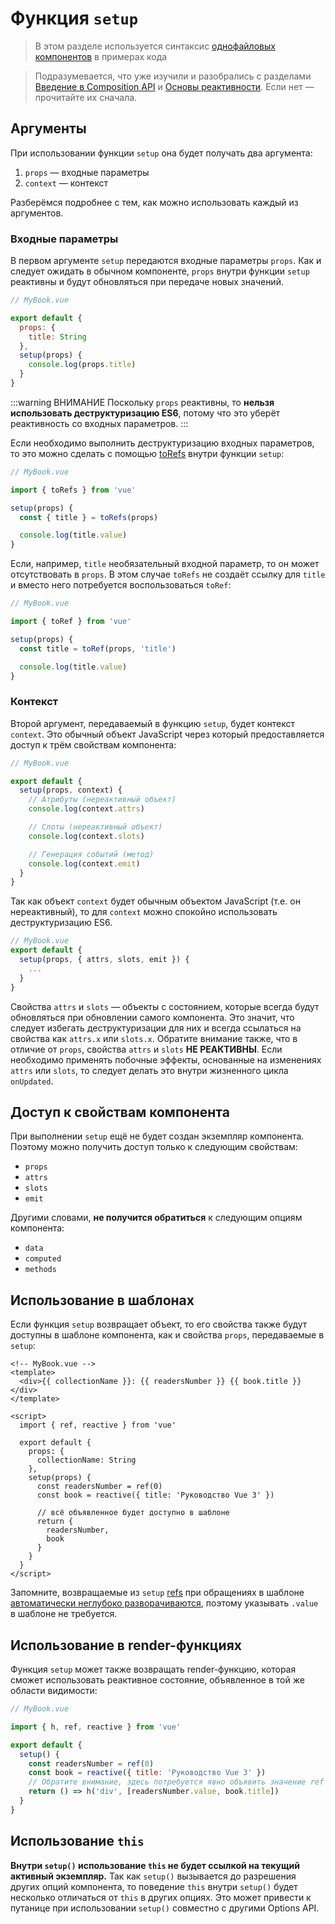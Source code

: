 # Функция `setup`

> В этом разделе используется синтаксис [однофайловых компонентов](single-file-component.md) в примерах кода

> Подразумевается, что уже изучили и разобрались с разделами [Введение в Composition API](composition-api-introduction.md) и [Основы реактивности](reactivity-fundamentals.md). Если нет — прочитайте их сначала.

## Аргументы

При использовании функции `setup` она будет получать два аргумента:

1. `props` — входные параметры
2. `context` — контекст

Разберёмся подробнее с тем, как можно использовать каждый из аргументов.

### Входные параметры

В первом аргументе `setup` передаются входные параметры `props`. Как и следует ожидать в обычном компоненте, `props` внутри функции `setup` реактивны и будут обновляться при передаче новых значений.

```js
// MyBook.vue

export default {
  props: {
    title: String
  },
  setup(props) {
    console.log(props.title)
  }
}
```

:::warning ВНИМАНИЕ
Поскольку `props` реактивны, то **нельзя использовать деструктуризацию ES6**, потому что это уберёт реактивность со входных параметров.
:::

Если необходимо выполнить деструктуризацию входных параметров, то это можно сделать с помощью [toRefs](reactivity-fundamentals.md#деструктурирование-реактивного-состояния) внутри функции `setup`:

```js
// MyBook.vue

import { toRefs } from 'vue'

setup(props) {
  const { title } = toRefs(props)

  console.log(title.value)
}
```

Если, например, `title` необязательный входной параметр, то он может отсутствовать в `props`. В этом случае `toRefs` не создаёт ссылку для `title` и вместо него потребуется воспользоваться `toRef`:

```js
// MyBook.vue

import { toRef } from 'vue'

setup(props) {
  const title = toRef(props, 'title')

  console.log(title.value)
}
```

### Контекст

Второй аргумент, передаваемый в функцию `setup`, будет контекст `context`. Это обычный объект JavaScript через который предоставляется доступ к трём свойствам компонента:

```js
// MyBook.vue

export default {
  setup(props, context) {
    // Атрибуты (нереактивный объект)
    console.log(context.attrs)

    // Слоты (нереактивный объект)
    console.log(context.slots)

    // Генерация событий (метод)
    console.log(context.emit)
  }
}
```

Так как объект `context` будет обычным объектом JavaScript (т.е. он нереактивный), то для `context` можно спокойно использовать деструктуризацию ES6.

```js
// MyBook.vue
export default {
  setup(props, { attrs, slots, emit }) {
    ...
  }
}
```

Свойства `attrs` и `slots` — объекты с состоянием, которые всегда будут обновляться при обновлении самого компонента. Это значит, что следует избегать деструктуризации для них и всегда ссылаться на свойства как `attrs.x` или `slots.x`. Обратите внимание также, что в отличие от `props`, свойства `attrs` и `slots` **НЕ РЕАКТИВНЫ**. Если необходимо применять побочные эффекты, основанные на изменениях `attrs` или `slots`, то следует делать это внутри жизненного цикла `onUpdated`.

## Доступ к свойствам компонента

При выполнении `setup` ещё не будет создан экземпляр компонента. Поэтому можно получить доступ только к следующим свойствам:

- `props`
- `attrs`
- `slots`
- `emit`

Другими словами, **не получится обратиться** к следующим опциям компонента:

- `data`
- `computed`
- `methods`

## Использование в шаблонах

Если функция `setup` возвращает объект, то его свойства также будут доступны в шаблоне компонента, как и свойства `props`, передаваемые в `setup`:

```vue
<!-- MyBook.vue -->
<template>
  <div>{{ collectionName }}: {{ readersNumber }} {{ book.title }}</div>
</template>

<script>
  import { ref, reactive } from 'vue'

  export default {
    props: {
      collectionName: String
    },
    setup(props) {
      const readersNumber = ref(0)
      const book = reactive({ title: 'Руководство Vue 3' })

      // всё объявленное будет доступно в шаблоне
      return {
        readersNumber,
        book
      }
    }
  }
</script>
```

Запомните, возвращаемые из `setup` [refs](../api/refs-api.md#ref) при обращениях в шаблоне [автоматически неглубоко разворачиваются](reactivity-fundamentals.md#разворачивание-ref-ссылок), поэтому указывать `.value` в шаблоне не требуется.

## Использование в render-функциях

Функция `setup` может также возвращать render-функцию, которая сможет использовать реактивное состояние, объявленное в той же области видимости:

```js
// MyBook.vue

import { h, ref, reactive } from 'vue'

export default {
  setup() {
    const readersNumber = ref(0)
    const book = reactive({ title: 'Руководство Vue 3' })
    // Обратите внимание, здесь потребуется явно объявить значение ref
    return () => h('div', [readersNumber.value, book.title])
  }
}
```

## Использование `this`

**Внутри `setup()` использование `this` не будет ссылкой на текущий активный экземпляр.** Так как `setup()` вызывается до разрешения других опций компонента, то поведение `this` внутри `setup()` будет несколько отличаться от `this` в других опциях. Это может привести к путанице при использовании `setup()` совместно с другими Options API.
